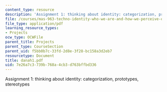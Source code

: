 ```yaml
---
content_type: resource
description: 'Assignment 1: thinking about identity: categorization, prototypes, stereotypes'
file: /courses/mas-963-techno-identity-who-we-are-and-how-we-perceive-ourselves-and-others-spring-2002/7e26a7c3739b768a4cb3d763bffbd336_danah1.pdf
file_type: application/pdf
learning_resource_types:
- Projects
ocw_type: OCWFile
parent_title: Projects
parent_type: CourseSection
parent_uid: f5bb0b7c-33fd-2d8e-3f28-bc158a3d2eb7
resourcetype: Document
title: danah1.pdf
uid: 7e26a7c3-739b-768a-4cb3-d763bffbd336
---
```

Assignment 1: thinking about identity: categorization, prototypes, stereotypes

